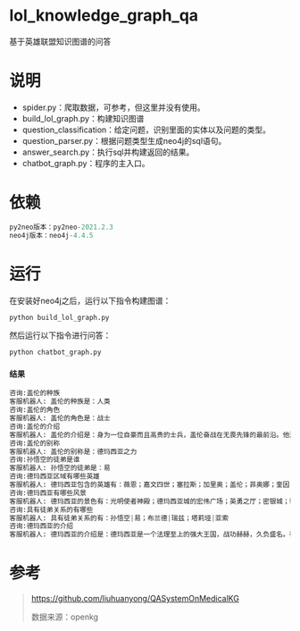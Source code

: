 # lol_knowledge_graph_qa
基于英雄联盟知识图谱的问答

# 说明

- spider.py：爬取数据，可参考，但这里并没有使用。
- build_lol_graph.py：构建知识图谱
- question_classification：给定问题，识别里面的实体以及问题的类型。
- question_parser.py：根据问题类型生成neo4j的sql语句。
- answer_search.py：执行sql并构建返回的结果。
- chatbot_graph.py：程序的主入口。

# 依赖

```python
py2neo版本：py2neo-2021.2.3
neo4j版本：neo4j-4.4.5
```

# 运行

在安装好neo4j之后，运行以下指令构建图谱：

```python
python build_lol_graph.py
```

然后运行以下指令进行问答：

```python
python chatbot_graph.py
```

#### 结果

```python
咨询:盖伦的种族
客服机器人: 盖伦的种族是：人类
咨询:盖伦的角色
客服机器人: 盖伦的角色是：战士
咨询:盖伦的介绍
客服机器人: 盖伦的介绍是：身为一位自豪而且高贵的士兵，盖伦奋战在无畏先锋的最前沿。他深受战友们的爱戴，也受到敌人们的尊敬——同样重要地，他还是冕卫家族的名门之后，肩负着守卫德玛西亚及其理念的重任。他身披抵御魔法的重甲，手持阔剑，时刻准备着用正义的钢铁风暴在战场上正面迎战一切操纵魔法的狂人。
咨询:盖伦的别称
客服机器人: 盖伦的别称是：德玛西亚之力
咨询:孙悟空的徒弟是谁
客服机器人: 孙悟空的徒弟是：易
咨询:德玛西亚区域有哪些英雄
客服机器人: 德玛西亚包含的英雄有：薇恩；嘉文四世；塞拉斯；加里奥；盖伦；菲奥娜；奎因；娑娜；凯尔；赵信；波比；希瓦娜；拉克丝；莫甘娜
咨询:德玛西亚有哪些风景
客服机器人: 德玛西亚的景色有：光明使者神殿；德玛西亚城的宏伟广场；英勇之厅；密银城；黎明城堡
咨询:具有徒弟关系的有哪些
客服机器人: 具有徒弟关系的有：孙悟空|易；布兰德|瑞兹；塔莉垭|亚索
咨询:德玛西亚的介绍
客服机器人: 德玛西亚的介绍是：德玛西亚是一个法理至上的强大王国，战功赫赫，久负盛名。德玛西亚人自古崇尚正义、荣耀和责任，近乎狂热地以自身的传统及底蕴为豪。然而，尽管秉持着这些高尚的原则，在过去的几百年间，刚愎自用的德玛西亚越发与世隔绝，成为了孤立主义的代名词。然而现在，王国中已经出现了变数。德玛西亚雄都以禁魔石——一种可以抑制魔法能量的白色岩石——为基，起初是符文战争之后为了躲避魔法侵害的人们所建立的庇护地。王权由中心向外辐射，守护着边远的城镇、农田、森林和矿产丰饶的山脉。然而，自从嘉文三世国王突然驾崩，各大家族至今仍未赞同他唯一的继承人嘉文王子继位。在王国眼中，重兵把守的边境之外已经是异心遍起，许多原先的附庸在乱世来临之际开始寻求来自别处的庇护。有人私下妄言，德玛西亚的黄金时代已经一去不返，除非臣民能够上下一心，顺应时代的变化——许多人认为他们并没有这样的能力，否则王国的衰败在所难免。再多的禁魔石，也无法阻止德玛西亚由内而外的覆灭。
```

# 参考

> https://github.com/liuhuanyong/QASystemOnMedicalKG
>
> 数据来源：openkg
